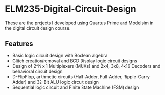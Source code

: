 # ELM235-Digital-Circuit-Design
These are the projects I developed using Quartus Prime and Modelsim in the digital circuit design course.

## Features
- Basic logic circuit design with Boolean algebra
- Glitch creation/removal and BCD Display logic circuit designs
- Design of 2^N x 1 Multiplexers (MUXs) and 2x4, 3x8, 4x16 Decoders and behavioral circuit design
- D-FlipFlop, arithmetic circuits (Half-Adder, Full-Adder, Ripple-Carry Adder) and 32-Bit ALU logic circuit design
- Sequential logic circuit and Finite State Machine (FSM) design
